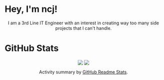 <h1>Hey, I'm ncj!</h1>
<p align="center">I am a 3rd Line IT Engineer with an interest in creating way too many side projects that I can't handle.</p>
 
 <h1>GitHub Stats</h1>
<div align="center">
<img align="center" src="https://github-readme-stats.vercel.app/api?username=ncjsvr&show_icons=true&count_private=true&theme=tokyonight#22" />
  <img align="center" src="https://github-readme-stats.vercel.app/api/top-langs/?username=ncjsvr&count_private=true&theme=tokyonight#22" />
</div>
 
<p align="center">Activity summary by <a href="https://github.com/anuraghazra/github-readme-stats">GitHub Readme Stats</a>.</p>
